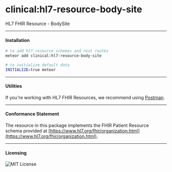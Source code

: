# clinical:hl7-resource-body-site  

HL7 FHIR Resource - BodySite

---------------------------------------
#### Installation  

````bash
# to add hl7 resource schemas and rest routes
meteor add clinical:hl7-resource-body-site

# to initialize default data
INITIALIZE=true meteor
````

---------------------------------------
#### Utilities  

If you're working with HL7 FHIR Resources, we recommend using [Postman](https://chrome.google.com/webstore/detail/postman/fhbjgbiflinjbdggehcddcbncdddomop?hl=en).

---------------------------------------
#### Conformance Statement  

The resource in this package implements the FHIR Patient Resource schema provided at  [https://www.hl7.org/fhir/organization.html](https://www.hl7.org/fhir/organization.html).  

---------------------------------------
#### Licensing  

![MIT License](https://img.shields.io/badge/license-MIT-blue.svg)
